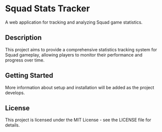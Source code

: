 # Squad Stats Tracker

A web application for tracking and analyzing Squad game statistics.

## Description

This project aims to provide a comprehensive statistics tracking system for Squad gameplay, allowing players to monitor their performance and progress over time.

## Getting Started

More information about setup and installation will be added as the project develops.

## License

This project is licensed under the MIT License - see the LICENSE file for details. 
